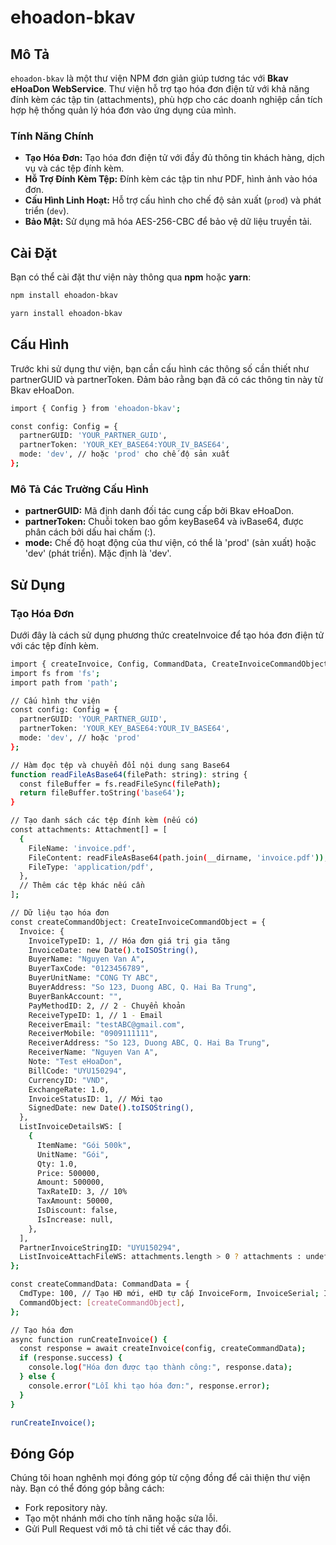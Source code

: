 # ehoadon-bkav

## Mô Tả

`ehoadon-bkav` là một thư viện NPM đơn giản giúp tương tác với **Bkav eHoaDon WebService**. Thư viện hỗ trợ tạo hóa đơn điện tử với khả năng đính kèm các tập tin (attachments), phù hợp cho các doanh nghiệp cần tích hợp hệ thống quản lý hóa đơn vào ứng dụng của mình.

### Tính Năng Chính

- **Tạo Hóa Đơn:** Tạo hóa đơn điện tử với đầy đủ thông tin khách hàng, dịch vụ và các tệp đính kèm.
- **Hỗ Trợ Đính Kèm Tệp:** Đính kèm các tập tin như PDF, hình ảnh vào hóa đơn.
- **Cấu Hình Linh Hoạt:** Hỗ trợ cấu hình cho chế độ sản xuất (`prod`) và phát triển (`dev`).
- **Bảo Mật:** Sử dụng mã hóa AES-256-CBC để bảo vệ dữ liệu truyền tải.

## Cài Đặt

Bạn có thể cài đặt thư viện này thông qua **npm** hoặc **yarn**:

```bash
npm install ehoadon-bkav
```

```bash
yarn install ehoadon-bkav
```

## Cấu Hình

Trước khi sử dụng thư viện, bạn cần cấu hình các thông số cần thiết như partnerGUID và partnerToken. Đảm bảo rằng bạn đã có các thông tin này từ Bkav eHoaDon.

```bash
import { Config } from 'ehoadon-bkav';

const config: Config = {
  partnerGUID: 'YOUR_PARTNER_GUID',
  partnerToken: 'YOUR_KEY_BASE64:YOUR_IV_BASE64',
  mode: 'dev', // hoặc 'prod' cho chế độ sản xuất
};
```

### Mô Tả Các Trường Cấu Hình

- **partnerGUID:** Mã định danh đối tác cung cấp bởi Bkav eHoaDon.
- **partnerToken:** Chuỗi token bao gồm keyBase64 và ivBase64, được phân cách bởi dấu hai chấm (:).
- **mode:** Chế độ hoạt động của thư viện, có thể là 'prod' (sản xuất) hoặc 'dev' (phát triển). Mặc định là 'dev'.

## Sử Dụng

### Tạo Hóa Đơn

Dưới đây là cách sử dụng phương thức createInvoice để tạo hóa đơn điện tử với các tệp đính kèm.

```bash
import { createInvoice, Config, CommandData, CreateInvoiceCommandObject, Attachment } from 'ehoadon-bkav';
import fs from 'fs';
import path from 'path';

// Cấu hình thư viện
const config: Config = {
  partnerGUID: 'YOUR_PARTNER_GUID',
  partnerToken: 'YOUR_KEY_BASE64:YOUR_IV_BASE64',
  mode: 'dev', // hoặc 'prod'
};

// Hàm đọc tệp và chuyển đổi nội dung sang Base64
function readFileAsBase64(filePath: string): string {
  const fileBuffer = fs.readFileSync(filePath);
  return fileBuffer.toString('base64');
}

// Tạo danh sách các tệp đính kèm (nếu có)
const attachments: Attachment[] = [
  {
    FileName: 'invoice.pdf',
    FileContent: readFileAsBase64(path.join(__dirname, 'invoice.pdf')),
    FileType: 'application/pdf',
  },
  // Thêm các tệp khác nếu cần
];

// Dữ liệu tạo hóa đơn
const createCommandObject: CreateInvoiceCommandObject = {
  Invoice: {
    InvoiceTypeID: 1, // Hóa đơn giá trị gia tăng
    InvoiceDate: new Date().toISOString(),
    BuyerName: "Nguyen Van A",
    BuyerTaxCode: "0123456789",
    BuyerUnitName: "CONG TY ABC",
    BuyerAddress: "So 123, Duong ABC, Q. Hai Ba Trung",
    BuyerBankAccount: "",
    PayMethodID: 2, // 2 - Chuyển khoản
    ReceiveTypeID: 1, // 1 - Email
    ReceiverEmail: "testABC@gmail.com",
    ReceiverMobile: "0909111111",
    ReceiverAddress: "So 123, Duong ABC, Q. Hai Ba Trung",
    ReceiverName: "Nguyen Van A",
    Note: "Test eHoaDon",
    BillCode: "UYU150294",
    CurrencyID: "VND",
    ExchangeRate: 1.0,
    InvoiceStatusID: 1, // Mới tạo
    SignedDate: new Date().toISOString(),
  },
  ListInvoiceDetailsWS: [
    {
      ItemName: "Gói 500k",
      UnitName: "Gói",
      Qty: 1.0,
      Price: 500000,
      Amount: 500000,
      TaxRateID: 3, // 10%
      TaxAmount: 50000,
      IsDiscount: false,
      IsIncrease: null,
    },
  ],
  PartnerInvoiceStringID: "UYU150294",
  ListInvoiceAttachFileWS: attachments.length > 0 ? attachments : undefined, // Thêm tệp đính kèm nếu có
};

const createCommandData: CommandData = {
  CmdType: 100, // Tạo HĐ mới, eHD tự cấp InvoiceForm, InvoiceSerial; InvoiceNo = 0
  CommandObject: [createCommandObject],
};

// Tạo hóa đơn
async function runCreateInvoice() {
  const response = await createInvoice(config, createCommandData);
  if (response.success) {
    console.log("Hóa đơn được tạo thành công:", response.data);
  } else {
    console.error("Lỗi khi tạo hóa đơn:", response.error);
  }
}

runCreateInvoice();
```

## Đóng Góp

Chúng tôi hoan nghênh mọi đóng góp từ cộng đồng để cải thiện thư viện này. Bạn có thể đóng góp bằng cách:

- Fork repository này.
- Tạo một nhánh mới cho tính năng hoặc sửa lỗi.
- Gửi Pull Request với mô tả chi tiết về các thay đổi.
